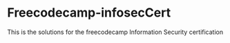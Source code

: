 # Freecodecamp-infosecCert

This is the solutions for the freecodecamp Information Security certification 
